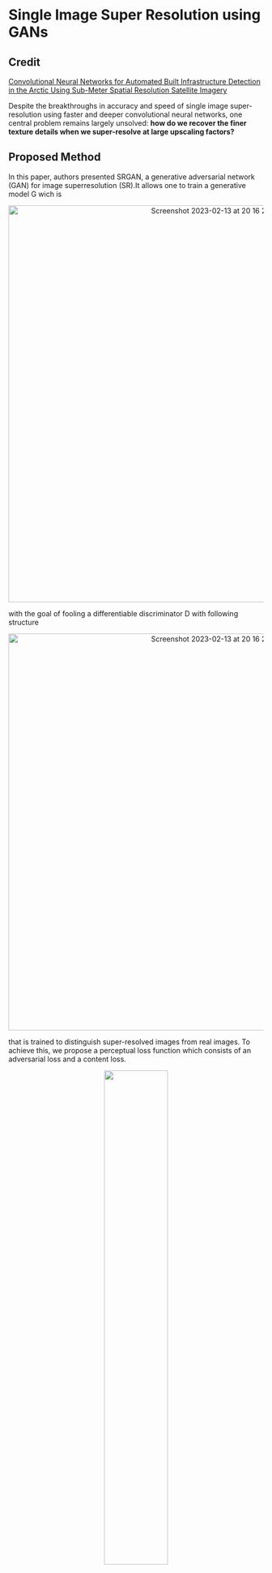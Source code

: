 # Single Image Super Resolution using GANs
## Credit
[Convolutional Neural Networks for Automated Built Infrastructure Detection in the Arctic Using Sub-Meter Spatial Resolution Satellite Imagery](https://www.mdpi.com/2072-4292/14/11/2719)






Despite the breakthroughs in accuracy and speed of single image super-resolution using faster and deeper convolutional neural networks, one central problem remains largely unsolved: **how do we recover the finer texture details when we super-resolve at large upscaling factors?**
## Proposed Method
In this paper, authors presented SRGAN, a generative adversarial network (GAN) for image superresolution (SR).It allows one to train a generative model G wich is

<p align="center">
<img width="783" alt="Screenshot 2023-02-13 at 20 16 25" src="https://github.com/https-deeplearning-ai/GANs-Public/blob/master/SRGAN-Generator.png?raw=true">
</p>

with the goal of fooling a differentiable discriminator D with following structure

<p align="center">
<img width="783" alt="Screenshot 2023-02-13 at 20 16 25" src="https://github.com/https-deeplearning-ai/GANs-Public/blob/master/SRGAN-Discriminator.png?raw=true">
</p>

that is trained to distinguish super-resolved images from real images.
To achieve this, we propose a perceptual loss function which consists of an adversarial loss and a content loss.

<p align="center">
 <img src="https://user-images.githubusercontent.com/50286429/218705342-d7062804-50b9-4fe5-a22c-a1ca602374d2.png"  width='50%' height='50%'/>
 
</p>



The adversarial loss pushes our solution to the natural image manifold using a discriminator network that is trained to differentiate between the super-resolved images and original photo-realistic images.
<p align="center">

  <img src="https://user-images.githubusercontent.com/50286429/218705557-3d6aac46-5a3b-4b11-95fa-85e31164d3a5.png"  width='50%' height='50%'/>
</p>

In addition, we use a VGG content loss motivated by perceptual similarity instead of similarity in pixel space.
<p align="center">
  <img src="https://user-images.githubusercontent.com/50286429/218706873-ec46ed92-5b6a-4dfc-ad18-7c5109123a3a.png"  width='50%' height='50%'/>
</p>


All in all, they trained their model for estimating optimal parameters to minimize the loss function they provied, which is
<p align="center">
 <img src="https://user-images.githubusercontent.com/50286429/218706661-45c85a26-d489-4d1d-8aad-ca37a6ec28dd.png"  width='50%' height='50%'/>
</p>

## Instructions
We re-implement the method proposed in this paper using two different frameworks，they are:
1. Tensorflow which can be found on going to SRGAN-Tensorflow
2. Pytorch which can be found on going to SRGAN-PyTorch 
















# CCENproject
https://www.mdpi.com/2072-4292/14/11/2719
